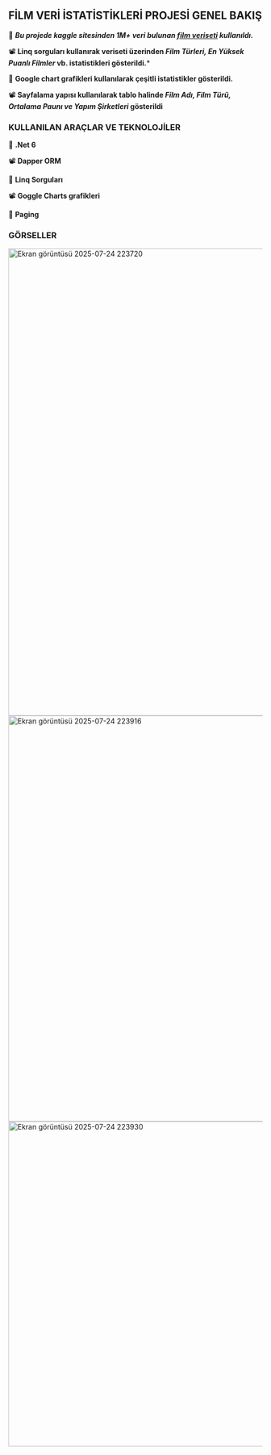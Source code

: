 ## FİLM VERİ İSTATİSTİKLERİ PROJESİ GENEL BAKIŞ ##

🎥 ***Bu projede kaggle sitesinden 1M+ veri bulunan [film veriseti](https://www.kaggle.com/datasets/asaniczka/tmdb-movies-dataset-2023-930k-movies) kullanıldı.***

📽️ **Linq sorguları kullanırak veriseti üzerinden *Film Türleri, En Yüksek Puanlı Filmler* vb. istatistikleri gösterildi.***

🎥 **Google chart grafikleri kullanılarak çeşitli istatistikler gösterildi.**

📽️ **Sayfalama yapısı kullanılarak tablo halinde *Film Adı, Film Türü, Ortalama Paunı ve Yapım Şirketleri* gösterildi**

### KULLANILAN ARAÇLAR VE TEKNOLOJİLER ###

🎥 **.Net 6**

📽️ **Dapper ORM**

🎥 **Linq Sorguları**

📽️ **Goggle Charts grafikleri**

🎥 **Paging**

### GÖRSELLER ###

<img width="1919" height="926" alt="Ekran görüntüsü 2025-07-24 223720" src="https://github.com/user-attachments/assets/5eff465e-c785-4416-a56a-6d66f946a750" />

<img width="1919" height="804" alt="Ekran görüntüsü 2025-07-24 223916" src="https://github.com/user-attachments/assets/d25968ba-f2ef-4308-9122-476e4ba0875c" />

<img width="1919" height="644" alt="Ekran görüntüsü 2025-07-24 223930" src="https://github.com/user-attachments/assets/95ff1023-963d-41f6-8299-da6a0a2bbc2f" />
